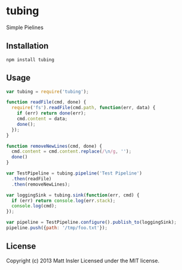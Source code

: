 # tubing

Simple Pielines

## Installation
```
npm install tubing
```

## Usage
```javascript
var tubing = require('tubing');

function readFile(cmd, done) {
  require('fs').readFile(cmd.path, function(err, data) {
    if (err) return done(err);
    cmd.content = data;
    done();
  });
}

function removeNewLines(cmd, done) {
  cmd.content = cmd.content.replace(/\n/g, '');
  done()
}

var TestPipeline = tubing.pipeline('Test Pipeline')
  .then(readFile)
  .then(removeNewLines);

var loggingSink = tubing.sink(function(err, cmd) {
  if (err) return console.log(err.stack);
  console.log(cmd);
});

var pipeline = TestPipeline.configure().publish_to(loggingSink);
pipeline.push({path: '/tmp/foo.txt'});
```

## License
Copyright (c) 2013 Matt Insler
Licensed under the MIT license.
